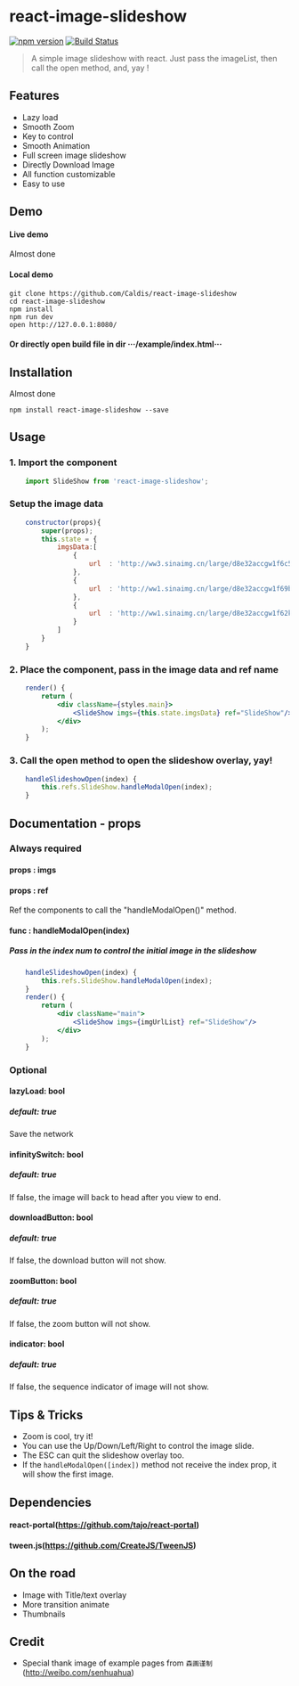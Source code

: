 react-image-slideshow
=====================
[![npm version](https://img.shields.io/npm/v/react-portal.svg?style=flat-square)]()
[![Build Status](https://travis-ci.org/tajo/react-portal.svg?branch=master)]()

> A simple image slideshow with react.
> Just pass the imageList, then call the open method, and, yay !



## Features
- Lazy load
- Smooth Zoom
- Key to control
- Smooth Animation
- Full screen image slideshow
- Directly Download Image
- All function customizable
- Easy to use



## Demo
#### Live demo 
Almost done
#### Local demo
```shell
git clone https://github.com/Caldis/react-image-slideshow
cd react-image-slideshow
npm install
npm run dev
open http://127.0.0.1:8080/
```
#### Or directly open build file in dir ···/example/index.html···
 
 
## Installation
Almost done
```shell
npm install react-image-slideshow --save
```



## Usage
### 1. Import the component
```jsx
    import SlideShow from 'react-image-slideshow';
```
### Setup the image data
```jsx
    constructor(props){
        super(props);
        this.state = {
            imgsData:[
                {
                    url  : 'http://ww3.sinaimg.cn/large/d8e32accgw1f6c55xxgp2j20zk0qodry.jpg'
                },
                {
                    url  : 'http://ww1.sinaimg.cn/large/d8e32accgw1f69b7ifm4gj20qo0qon3e.jpg'
                },
                {
                    url  : 'http://ww1.sinaimg.cn/large/d8e32accgw1f62keeub2uj21kw2dc4pa.jpg'
                }
            ]
        }
    }
```
### 2. Place the component, pass in the image data and ref name
```jsx
    render() {
        return (
            <div className={styles.main}>
                <SlideShow imgs={this.state.imgsData} ref="SlideShow"/>
            </div>
        );
    }
```
### 3. Call the open method to open the slideshow overlay, yay!
```jsx
    handleSlideshowOpen(index) {
        this.refs.SlideShow.handleModalOpen(index);
    }
```



## Documentation - props
### Always required
#### props : imgs
#### props : ref
Ref the components to call the "handleModalOpen()" method.
#### func : handleModalOpen(index)
##### Pass in the index num to control the initial image in the slideshow
```jsx
    handleSlideshowOpen(index) {
        this.refs.SlideShow.handleModalOpen(index);
    }
    render() {
        return (
            <div className="main">
                <SlideShow imgs={imgUrlList} ref="SlideShow"/>
            </div>
        );
    }
```
### Optional
#### lazyLoad: bool
##### default: true
Save the network
#### infinitySwitch: bool
##### default: true
If false, the image will back to head after you view to end.
#### downloadButton: bool
##### default: true
If false, the download button will not show.
#### zoomButton: bool
##### default: true
If false, the zoom button will not show.
#### indicator: bool
##### default: true
If false, the sequence indicator of image will not show.



## Tips & Tricks
- Zoom is cool, try it!
- You can use the Up/Down/Left/Right to control the image slide.
- The ESC can quit the slideshow overlay too.
- If the ```handleModalOpen([index])``` method not receive the index prop, it will show the first image.



## Dependencies
#### react-portal(https://github.com/tajo/react-portal)
#### tween.js(https://github.com/CreateJS/TweenJS)



## On the road
- Image with Title/text overlay
- More transition animate
- Thumbnails


## Credit
- Special thank image of example pages from ``` 森画谨制 ``` (http://weibo.com/senhuahua)
